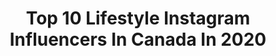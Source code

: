 ---
title: Top 10 Lifestyle Instagram Influencers In Canada In 2020
description: >-
  Find top lifestyle Instagram influencers in Canada in 2020. Most popular hashtags: #toronto #jamaica #stayhome #fashionnova.
platform: Instagram
profiles:
  - username: "aliciahillturner"
    fullname: >-
      hey i’m alicia 💗🎀🌸
    location: "Canada"
    followers: 6061
    engagement: 1580
    commentsToLikes: 0.180559
    id: ck8tblyesw6cg0j78eyojme0h
    verified: false
    hashtags: "#coronavirus"
  - username: "vanora.lo"
    fullname: >-
      VANORA LO | Vancouver
    location: "Canada"
    followers: 2211
    engagement: 2644
    commentsToLikes: 0.148548
    id: ck6u7woqbo3bo0j71tq5w83f0
    verified: false
    hashtags: "#vintagevibes, #fendivintage, #fashionbruh, #verre"
  - username: "annesha.adams"
    fullname: >-
      ANNESHA ADAMS
    location: "Canada"
    followers: 5134
    engagement: 1726
    commentsToLikes: 0.088544
    id: ck135iepe1kux0i19xoihkvj0
    verified: false
    hashtags: "#reggaemonthja, #dancehall, #reggae, #tastejamaica"
  - username: "litezon"
    fullname: >-
      Grant Huntington
    location: "Canada"
    followers: 17094
    engagement: 841
    commentsToLikes: 0.074130
    id: ck5zrag5fw7p80i14shgriha3
    verified: false
    hashtags: ""
  - username: "eyesupdarling"
    fullname: >-
      Kait Wilson
    location: "Canada"
    followers: 24328
    engagement: 1078
    commentsToLikes: 0.049129
    id: ck5hldwy5k1kd0i111t34kchr
    verified: false
    hashtags: "#tongueouttuesday, #humpday, #quarantinelife, #positivity"
  - username: "beurl"
    fullname: >-
      KIMBERLY DENIS
    location: "Canada"
    followers: 44725
    engagement: 561
    commentsToLikes: 0.070580
    id: ck0vyrann5enw0i190byww0de
    verified: false
    hashtags: "#canada, #stayathome, #jerestecheznous, #stayhome"
  - username: "simranahmed30"
    fullname: >-
      Simran Ahmed | Vancouver 🇨🇦
    location: "Canada"
    followers: 16853
    engagement: 686
    commentsToLikes: 0.646084
    id: ck5q3gvq6koz10i11g628xc4w
    verified: false
    hashtags: "#contest, #giftcardgiveaway, #mysilknsolution, #tuesdayinspiration"
  - username: "shalini_matt"
    fullname: >-
      Shaluuu🌹
    location: "Canada"
    followers: 2726
    engagement: 2940
    commentsToLikes: 0.091320
    id: ck6uernicsp5o0j71ntftvyov
    verified: false
    hashtags: "#models, #fashionnova, #fallshoots, #ootn"
  - username: "mazenz"
    fullname: >-
      Mazen Zeidan
    location: "Canada"
    followers: 16676
    engagement: 584
    commentsToLikes: 0.066753
    id: ck6tmlo2q82i50j710jssq8id
    verified: false
    hashtags: "#fashionnova, #vancouverphotographer, #sonyalpha, #fashionphotographer"
  - username: "louange.m"
    fullname: >-
      Louange
    location: "Canada"
    followers: 20438
    engagement: 1163
    commentsToLikes: 0.031787
    id: ck8t2zwq21crs0j785crq7pz1
    verified: false
    hashtags: "#internationalwomensday, #africanblogger, #ltkcurves, #freeme"
---